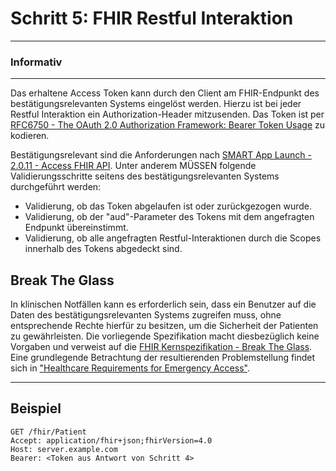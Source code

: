 # Schritt 5: FHIR Restful Interaktion

---
### Informativ
---

Das erhaltene Access Token kann durch den Client am FHIR-Endpunkt des bestätigungsrelevanten Systems eingelöst werden. Hierzu ist bei jeder Restful Interaktion ein Authorization-Header mitzusenden. Das Token ist per [RFC6750 -  The OAuth 2.0 Authorization Framework: Bearer Token Usage](https://datatracker.ietf.org/doc/html/rfc6750) zu kodieren.

Bestätigungsrelevant sind die Anforderungen nach [SMART App Launch - 2.0.11 - Access FHIR API](https://hl7.org/fhir/smart-app-launch/STU2/app-launch.html#access-fhir-api). Unter anderem MÜSSEN folgende Validierungsschritte seitens des bestätigungsrelevanten Systems durchgeführt werden:

- Validierung, ob das Token abgelaufen ist oder zurückgezogen wurde.
- Validierung, ob der "aud"-Parameter des Tokens mit dem angefragten Endpunkt übereinstimmt.
- Validierung, ob alle angefragten Restful-Interaktionen durch die Scopes innerhalb des Tokens abgedeckt sind.

## Break The Glass

In klinischen Notfällen kann es erforderlich sein, dass ein Benutzer auf die Daten des bestätigungsrelevanten Systems zugreifen muss, ohne entsprechende Rechte hierfür zu besitzen, um die Sicherheit der Patienten zu gewährleisten. Die vorliegende Spezifikation macht diesbezüglich keine Vorgaben und verweist auf die [FHIR Kernspezifikation - Break The Glass](https://www.hl7.org/fhir/security-labels.html#break-the-glass). Eine grundlegende Betrachtung der resultierenden Problemstellung findet sich in ["Healthcare Requirements for Emergency Access"](http://www.hl7.org/search/viewSearchResult.cfm?search_id=393442&search_result_url=%2Fdocumentcenter%2Fpublic%2Fwg%2Fsecure%2FHL7%20Emergency%20Access%2Edoc).

----

## Beispiel

```
GET /fhir/Patient
Accept: application/fhir+json;fhirVersion=4.0
Host: server.example.com
Bearer: <Token aus Antwort von Schritt 4>
```